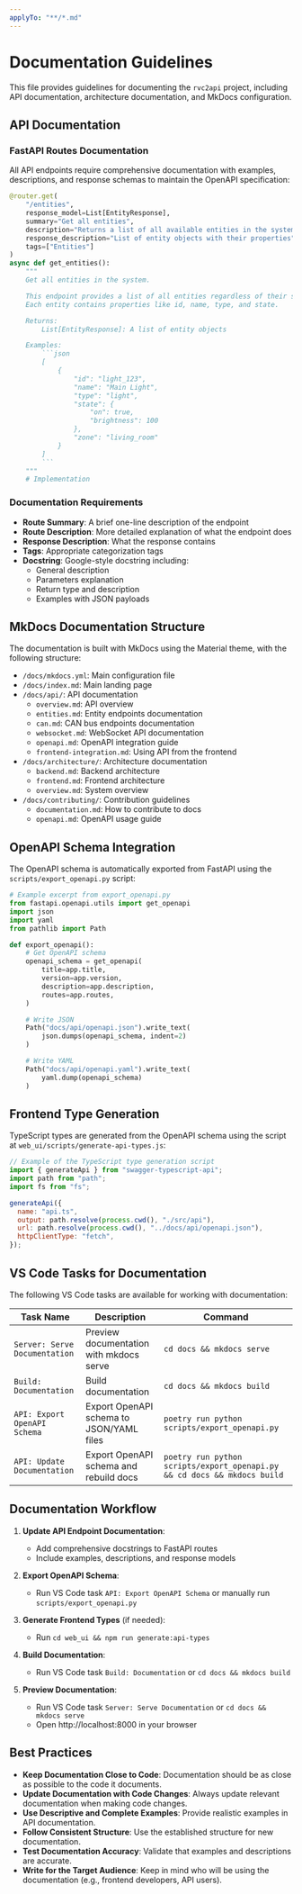 ```yaml
---
applyTo: "**/*.md"
---
```


# Documentation Guidelines

This file provides guidelines for documenting the `rvc2api` project, including API documentation, architecture documentation, and MkDocs configuration.

## API Documentation

### FastAPI Routes Documentation

All API endpoints require comprehensive documentation with examples, descriptions, and response schemas to maintain the OpenAPI specification:

````python
@router.get(
    "/entities",
    response_model=List[EntityResponse],
    summary="Get all entities",
    description="Returns a list of all available entities in the system.",
    response_description="List of entity objects with their properties",
    tags=["Entities"]
)
async def get_entities():
    """
    Get all entities in the system.

    This endpoint provides a list of all entities regardless of their state.
    Each entity contains properties like id, name, type, and state.

    Returns:
        List[EntityResponse]: A list of entity objects

    Examples:
        ```json
        [
            {
                "id": "light_123",
                "name": "Main Light",
                "type": "light",
                "state": {
                    "on": true,
                    "brightness": 100
                },
                "zone": "living_room"
            }
        ]
        ```
    """
    # Implementation
````

### Documentation Requirements

- **Route Summary**: A brief one-line description of the endpoint
- **Route Description**: More detailed explanation of what the endpoint does
- **Response Description**: What the response contains
- **Tags**: Appropriate categorization tags
- **Docstring**: Google-style docstring including:
  - General description
  - Parameters explanation
  - Return type and description
  - Examples with JSON payloads

## MkDocs Documentation Structure

The documentation is built with MkDocs using the Material theme, with the following structure:

- `/docs/mkdocs.yml`: Main configuration file
- `/docs/index.md`: Main landing page
- `/docs/api/`: API documentation
  - `overview.md`: API overview
  - `entities.md`: Entity endpoints documentation
  - `can.md`: CAN bus endpoints documentation
  - `websocket.md`: WebSocket API documentation
  - `openapi.md`: OpenAPI integration guide
  - `frontend-integration.md`: Using API from the frontend
- `/docs/architecture/`: Architecture documentation
  - `backend.md`: Backend architecture
  - `frontend.md`: Frontend architecture
  - `overview.md`: System overview
- `/docs/contributing/`: Contribution guidelines
  - `documentation.md`: How to contribute to docs
  - `openapi.md`: OpenAPI usage guide

## OpenAPI Schema Integration

The OpenAPI schema is automatically exported from FastAPI using the `scripts/export_openapi.py` script:

```python
# Example excerpt from export_openapi.py
from fastapi.openapi.utils import get_openapi
import json
import yaml
from pathlib import Path

def export_openapi():
    # Get OpenAPI schema
    openapi_schema = get_openapi(
        title=app.title,
        version=app.version,
        description=app.description,
        routes=app.routes,
    )

    # Write JSON
    Path("docs/api/openapi.json").write_text(
        json.dumps(openapi_schema, indent=2)
    )

    # Write YAML
    Path("docs/api/openapi.yaml").write_text(
        yaml.dump(openapi_schema)
    )
```

## Frontend Type Generation

TypeScript types are generated from the OpenAPI schema using the script at `web_ui/scripts/generate-api-types.js`:

```javascript
// Example of the TypeScript type generation script
import { generateApi } from "swagger-typescript-api";
import path from "path";
import fs from "fs";

generateApi({
  name: "api.ts",
  output: path.resolve(process.cwd(), "./src/api"),
  url: path.resolve(process.cwd(), "../docs/api/openapi.json"),
  httpClientType: "fetch",
});
```

## VS Code Tasks for Documentation

The following VS Code tasks are available for working with documentation:

| Task Name                     | Description                              | Command                                                                  |
| ----------------------------- | ---------------------------------------- | ------------------------------------------------------------------------ |
| `Server: Serve Documentation` | Preview documentation with mkdocs serve  | `cd docs && mkdocs serve`                                                |
| `Build: Documentation`        | Build documentation                      | `cd docs && mkdocs build`                                                |
| `API: Export OpenAPI Schema`  | Export OpenAPI schema to JSON/YAML files | `poetry run python scripts/export_openapi.py`                            |
| `API: Update Documentation`   | Export OpenAPI schema and rebuild docs   | `poetry run python scripts/export_openapi.py && cd docs && mkdocs build` |

## Documentation Workflow

1. **Update API Endpoint Documentation**:

   - Add comprehensive docstrings to FastAPI routes
   - Include examples, descriptions, and response models

2. **Export OpenAPI Schema**:

   - Run VS Code task `API: Export OpenAPI Schema` or manually run `scripts/export_openapi.py`

3. **Generate Frontend Types** (if needed):

   - Run `cd web_ui && npm run generate:api-types`

4. **Build Documentation**:

   - Run VS Code task `Build: Documentation` or `cd docs && mkdocs build`

5. **Preview Documentation**:
   - Run VS Code task `Server: Serve Documentation` or `cd docs && mkdocs serve`
   - Open http://localhost:8000 in your browser

## Best Practices

- **Keep Documentation Close to Code**: Documentation should be as close as possible to the code it documents.
- **Update Documentation with Code Changes**: Always update relevant documentation when making code changes.
- **Use Descriptive and Complete Examples**: Provide realistic examples in API documentation.
- **Follow Consistent Structure**: Use the established structure for new documentation.
- **Test Documentation Accuracy**: Validate that examples and descriptions are accurate.
- **Write for the Target Audience**: Keep in mind who will be using the documentation (e.g., frontend developers, API users).
